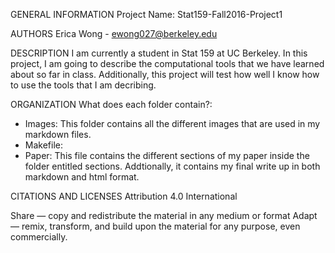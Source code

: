 GENERAL INFORMATION
Project Name: Stat159-Fall2016-Project1


AUTHORS
Erica Wong - ewong027@berkeley.edu

DESCRIPTION 
I am currently a student in Stat 159 at UC Berkeley. In this project, I am going to describe the computational tools that we have learned about so far in class. Additionally, this project will test how well I know how to use the tools that I am decribing. 

ORGANIZATION
What does each folder contain?:
- Images: This folder contains all the different images that are used in my markdown files.
- Makefile:
- Paper: This file contains the different sections of my paper inside the folder entitled sections. Addtionally, it contains my final write up in both markdown and html format.



CITATIONS AND LICENSES
Attribution 4.0 International

Share — copy and redistribute the material in any medium or format
Adapt — remix, transform, and build upon the material for any purpose, even commercially.
